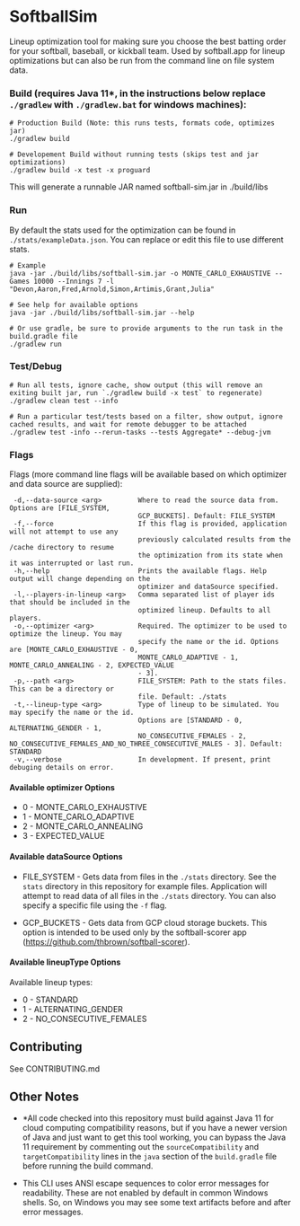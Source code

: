 # SoftballSim

Lineup optimization tool for making sure you choose the best batting order for your softball, baseball, or kickball team. Used by softball.app for lineup optimizations but can also be run from the command line on file system data.

### Build (requires Java 11\*, in the instructions below replace `./gradlew` with `./gradlew.bat` for windows machines):

```
# Production Build (Note: this runs tests, formats code, optimizes jar)
./gradlew build

# Developement Build without running tests (skips test and jar optimizations)
./gradlew build -x test -x proguard

```
This will generate a runnable JAR named softball-sim.jar in ./build/libs

### Run

By default the stats used for the optimization can be found in `./stats/exampleData.json`. You can replace or edit this file to use different stats.

```
# Example
java -jar ./build/libs/softball-sim.jar -o MONTE_CARLO_EXHAUSTIVE --Games 10000 --Innings 7 -l "Devon,Aaron,Fred,Arnold,Simon,Artimis,Grant,Julia"

# See help for available options
java -jar ./build/libs/softball-sim.jar --help

# Or use gradle, be sure to provide arguments to the run task in the build.gradle file
./gradlew run
```

### Test/Debug

```
# Run all tests, ignore cache, show output (this will remove an exiting built jar, run `./gradlew build -x test` to regenerate)
./gradlew clean test --info

# Run a particular test/tests based on a filter, show output, ignore cached results, and wait for remote debugger to be attached
./gradlew test -info --rerun-tasks --tests Aggregate* --debug-jvm
```

### Flags

Flags (more command line flags will be available based on which optimizer and data source are supplied):

```
 -d,--data-source <arg>         Where to read the source data from. Options are [FILE_SYSTEM,
                                GCP_BUCKETS]. Default: FILE_SYSTEM
 -f,--force                     If this flag is provided, application will not attempt to use any
                                previously calculated results from the /cache directory to resume
                                the optimization from its state when it was interrupted or last run.
 -h,--help                      Prints the available flags. Help output will change depending on the
                                optimizer and dataSource specified.
 -l,--players-in-lineup <arg>   Comma separated list of player ids that should be included in the
                                optimized lineup. Defaults to all players.
 -o,--optimizer <arg>           Required. The optimizer to be used to optimize the lineup. You may
                                specify the name or the id. Options are [MONTE_CARLO_EXHAUSTIVE - 0,
                                MONTE_CARLO_ADAPTIVE - 1, MONTE_CARLO_ANNEALING - 2, EXPECTED_VALUE
                                - 3].
 -p,--path <arg>                FILE_SYSTEM: Path to the stats files. This can be a directory or
                                file. Default: ./stats
 -t,--lineup-type <arg>         Type of lineup to be simulated. You may specify the name or the id.
                                Options are [STANDARD - 0, ALTERNATING_GENDER - 1,
                                NO_CONSECUTIVE_FEMALES - 2, NO_CONSECUTIVE_FEMALES_AND_NO_THREE_CONSECUTIVE_MALES - 3]. Default: STANDARD
 -v,--verbose                   In development. If present, print debuging details on error.
```

#### Available optimizer Options

- 0 - MONTE_CARLO_EXHAUSTIVE
- 1 - MONTE_CARLO_ADAPTIVE
- 2 - MONTE_CARLO_ANNEALING
- 3 - EXPECTED_VALUE

#### Available dataSource Options

- FILE_SYSTEM - Gets data from files in the `./stats` directory. See the `stats` directory in this repository for example files. Application will attempt to read data of all files in the `./stats` directory. You can also specify a specific file using the `-f` flag.

- GCP_BUCKETS - Gets data from GCP cloud storage buckets. This option is intended to be used only by the softball-scorer app (https://github.com/thbrown/softball-scorer).

#### Available lineupType Options

Available lineup types:

- 0 - STANDARD
- 1 - ALTERNATING_GENDER
- 2 - NO_CONSECUTIVE_FEMALES

## Contributing

See CONTRIBUTING.md

## Other Notes

- \*All code checked into this repository must build against Java 11 for cloud computing compatibility reasons, but if you have a newer version of Java and just want to get this tool working, you can bypass the Java 11 requirement by commenting out the `sourceCompatibility` and `targetCompatibility` lines in the `java` section of the `build.gradle` file before running the build command.

- This CLI uses ANSI escape sequences to color error messages for readability. These are not enabled by default in common Windows shells. So, on Windows you may see some text artifacts before and after error messages.
